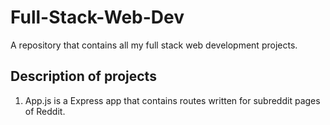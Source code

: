 # Full-Stack-Web-Dev
A repository that contains all my full stack web development projects.
## Description of projects
1. App.js is a Express app that contains routes written for subreddit pages of Reddit.
